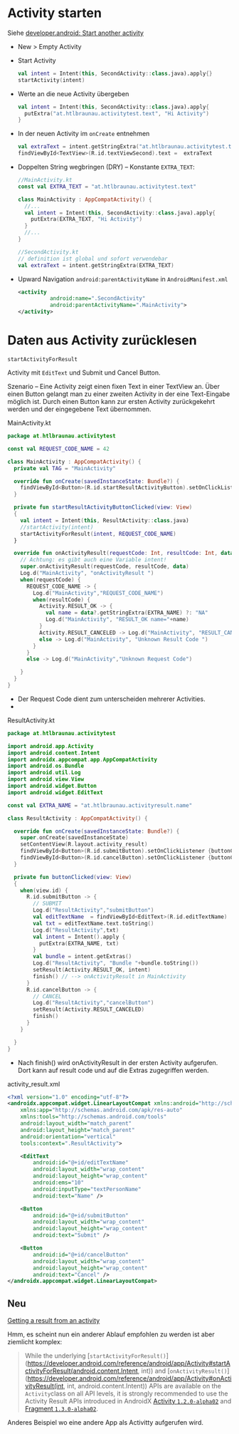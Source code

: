 # Activity starten

Siehe [developer.android: Start another activity](https://developer.android.com/training/basics/firstapp/starting-activity)

- New > Empty Activity

- Start Activity

  ```kotlin
  val intent = Intent(this, SecondActivity::class.java).apply{}
  startActivity(intent)
  ```

- Werte an die neue Activity übergeben

  ```kotlin
  val intent = Intent(this, SecondActivity::class.java).apply{
    putExtra("at.htlbraunau.activitytest.text", "Hi Activity")
  }
  ```

- In der neuen Activity im `onCreate` entnehmen

  ```kotlin
  val extraText = intent.getStringExtra("at.htlbraunau.activitytest.text")
  findViewById<TextView>(R.id.textViewSecond).text =  extraText
  ```

- Doppelten String wegbringen (DRY) – Konstante `EXTRA_TEXT`:

  ```kotlin
  //MainActivity.kt
  const val EXTRA_TEXT = "at.htlbraunau.activitytest.text"
  
  class MainActivity : AppCompatActivity() {
    //...
    val intent = Intent(this, SecondActivity::class.java).apply{
      putExtra(EXTRA_TEXT, "Hi Activity")
    }
    //...
  }
  
  //SecondActivity.kt
  // definition ist global und sofort verwendebar
  val extraText = intent.getStringExtra(EXTRA_TEXT)
  ```

- Upward Navigation `android:parentActivityName` in `AndroidManifest.xml`

  ```xml
  <activity
            android:name=".SecondActivity"
            android:parentActivityName=".MainActivity">
  </activity>
  ```

  





# Daten aus Activity zurücklesen

`startActivityForResult`

Activity mit `EditText` und Submit und Cancel Button.

Szenario – Eine Activity zeigt einen fixen Text in einer TextView an. Über einen Button gelangt man zu einer zweiten Activity in der eine Text-Eingabe möglich ist. Durch einen Button kann zur ersten Activity zurückgekehrt werden und der eingegebene Text übernommen.



MainActivity.kt

```kotlin
package at.htlbraunau.activitytest

const val REQUEST_CODE_NAME = 42

class MainActivity : AppCompatActivity() {
  private val TAG = "MainActivity"

  override fun onCreate(savedInstanceState: Bundle?) {
    findViewById<Button>(R.id.startResultActivityButton).setOnClickListener {startResultActivityButtonClicked(it)}
  }

  private fun startResultActivityButtonClicked(view: View)
  {
    val intent = Intent(this, ResultActivity::class.java)
    //startActivity(intent)
    startActivityForResult(intent, REQUEST_CODE_NAME)
  }

  override fun onActivityResult(requestCode: Int, resultCode: Int, data: Intent?) {
    // Achtung: es gibt auch eine Variable intent!
    super.onActivityResult(requestCode, resultCode, data)
    Log.d("MainActivity", "onActivityResult ")
    when(requestCode) {
      REQUEST_CODE_NAME -> {
        Log.d("MainActivity","REQUEST_CODE_NAME")
        when(resultCode) {
          Activity.RESULT_OK -> {
            val name = data?.getStringExtra(EXTRA_NAME) ?: "NA"
            Log.d("MainActivity", "RESULT_OK name="+name)
          }
          Activity.RESULT_CANCELED -> Log.d("MainActivity", "RESULT_CANCELED")
          else -> Log.d("MainActivity", "Unknown Result Code ")
        }
      }
      else -> Log.d("MainActivity","Unknown Request Code")

    }
  }
}
```

- Der Request Code dient zum unterscheiden mehrerer Activities.
- 

ResultActivity.kt

```kotlin
package at.htlbraunau.activitytest

import android.app.Activity
import android.content.Intent
import androidx.appcompat.app.AppCompatActivity
import android.os.Bundle
import android.util.Log
import android.view.View
import android.widget.Button
import android.widget.EditText

const val EXTRA_NAME = "at.htlbraunau.activityresult.name"

class ResultActivity : AppCompatActivity() {

  override fun onCreate(savedInstanceState: Bundle?) {
    super.onCreate(savedInstanceState)
    setContentView(R.layout.activity_result)
    findViewById<Button>(R.id.submitButton).setOnClickListener {buttonClicked(it)}
    findViewById<Button>(R.id.cancelButton).setOnClickListener {buttonClicked(it)}
  }

  private fun buttonClicked(view: View)
  {
    when(view.id) {
      R.id.submitButton -> {
        // SUBMIT
        Log.d("ResultActivity","submitButton")
        val editTextName  = findViewById<EditText>(R.id.editTextName)
        val txt = editTextName.text.toString()
        Log.d("ResultActivity",txt)
        val intent = Intent().apply {
          putExtra(EXTRA_NAME, txt)
        }
        val bundle = intent.getExtras()
        Log.d("ResultActivity", "Bundle "+bundle.toString())
        setResult(Activity.RESULT_OK, intent)
        finish() // --> onActivityResult in MainActivity
      }
      R.id.cancelButton -> {
        // CANCEL
        Log.d("ResultActivity","cancelButton")
        setResult(Activity.RESULT_CANCELED)
        finish()
      }
    }

  }
}
```

- Nach finish() wird onActivityResult in der ersten Activity aufgerufen. Dort kann auf result code und auf die Extras zugegriffen werden.

activity_result.xml

```xml
<?xml version="1.0" encoding="utf-8"?>
<androidx.appcompat.widget.LinearLayoutCompat xmlns:android="http://schemas.android.com/apk/res/android"
    xmlns:app="http://schemas.android.com/apk/res-auto"
    xmlns:tools="http://schemas.android.com/tools"
    android:layout_width="match_parent"
    android:layout_height="match_parent"
    android:orientation="vertical"
    tools:context=".ResultActivity">

    <EditText
        android:id="@+id/editTextName"
        android:layout_width="wrap_content"
        android:layout_height="wrap_content"
        android:ems="10"
        android:inputType="textPersonName"
        android:text="Name" />

    <Button
        android:id="@+id/submitButton"
        android:layout_width="wrap_content"
        android:layout_height="wrap_content"
        android:text="Submit" />

    <Button
        android:id="@+id/cancelButton"
        android:layout_width="wrap_content"
        android:layout_height="wrap_content"
        android:text="Cancel" />
</androidx.appcompat.widget.LinearLayoutCompat>

```







## Neu

[Getting a result from an activity](https://developer.android.com/training/basics/intents/result)

Hmm, es scheint nun ein anderer Ablauf empfohlen zu werden ist aber ziemlicht komplex:

> While the underlying [`startActivityForResult()`](https://developer.android.com/reference/android/app/Activity#startActivityForResult(android.content.Intent, int)) and [`onActivityResult()`](https://developer.android.com/reference/android/app/Activity#onActivityResult(int, int, android.content.Intent)) APIs are available on the `Activity`class on all API levels, it is strongly recommended to use the Activity Result APIs introduced in AndroidX [Activity `1.2.0-alpha02`](https://developer.android.com/jetpack/androidx/releases/activity#1.2.0-alpha02) and [Fragment `1.3.0-alpha02`](https://developer.android.com/jetpack/androidx/releases/fragment#1.3.0-alpha02).



Anderes Beispiel wo eine andere App als Activitty aufgerufen wird.





